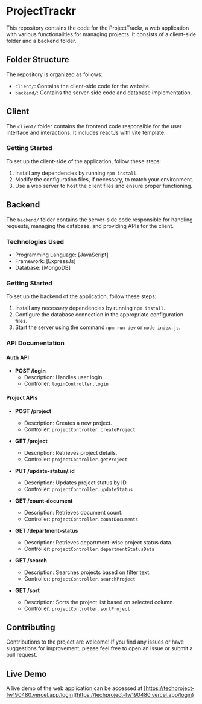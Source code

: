 # ProjectTrackr

This repository contains the code for the ProjectTrackr, a web application with various functionalities for managing projects. It consists of a client-side folder and a backend folder.

## Folder Structure

The repository is organized as follows:

- `client/`: Contains the client-side code for the website.
- `backend/`: Contains the server-side code and database implementation.

## Client

The `client/` folder contains the frontend code responsible for the user interface and interactions. It includes reactJs with vite template.

### Getting Started

To set up the client-side of the application, follow these steps:

1. Install any dependencies by running `npm install`.
2. Modify the configuration files, if necessary, to match your environment.
3. Use a web server to host the client files and ensure proper functioning.

## Backend

The `backend/` folder contains the server-side code responsible for handling requests, managing the database, and providing APIs for the client.

### Technologies Used

- Programming Language: [JavaScript]
- Framework: [ExpressJs]
- Database: [MongoDB]

### Getting Started

To set up the backend of the application, follow these steps:

1. Install any necessary dependencies by running `npm install`.
2. Configure the database connection in the appropriate configuration files.
3. Start the server using the command `npm run dev` or `node index.js`.

### API Documentation

#### Auth API

- **POST /login**
  - Description: Handles user login.
  - Controller: `loginController.login`

#### Project APIs

- **POST /project**
  - Description: Creates a new project.
  - Controller: `projectController.createProject`

- **GET /project**
  - Description: Retrieves project details.
  - Controller: `projectController.getProject`

- **PUT /update-status/:id**
  - Description: Updates project status by ID.
  - Controller: `projectController.updateStatus`

- **GET /count-document**
  - Description: Retrieves document count.
  - Controller: `projectController.countDocuments`

- **GET /department-status**
  - Description: Retrieves department-wise project status data.
  - Controller: `projectController.departmentStatusData`

- **GET /search**
  - Description: Searches projects based on filter text.
  - Controller: `projectController.searchProject`

- **GET /sort**
  - Description: Sorts the project list based on selected column.
  - Controller: `projectController.sortProject`


## Contributing

Contributions to the project are welcome! If you find any issues or have suggestions for improvement, please feel free to open an issue or submit a pull request.


## Live Demo

A live demo of the web application can be accessed at [https://techproject-fw190480.vercel.app/login](https://techproject-fw190480.vercel.app/login)


